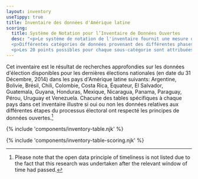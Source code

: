 ```yaml
---
layout: inventory
useTippy: true
title: Inventaire des données d'Amérique latine
scoring:
  title: Système de Notation pour l’Inventaire de Données Ouvertes
  desc: "<p>Le système de notation de l'inventaire fournit une mesure de l'ouverture des données électorales pour les différentes étapes ou les catégories de données au sein d'un processus électoral (par exemple l'administration OGE, l'inscription des électeurs, les résultats des élections, etc.). Pour chaque pays, nous avons marqué les données de la plus récente élection au niveau national en date du 31 Décembre 2014. Un score de 30% ou moins est considéré comme «pas ouverte», plus de 30% et jusqu'à 70% est «partiellement ouverte», et au-dessus de 70% est «essentiellement ouverte».</p>
  <p>Différentes catégories de données provenant des différentes phases du processus électoral ont des nombres différents de sous-catégories, allant de un à sept. Le score de l'ouverture d'une catégorie est basé sur les scores de ses sous-catégories, ce qui peut aller jusqu'à 20 points chacun. La catégorie générale est alors calculer comme un pourcentage de points reçus sur le total du plus de points possibles. La catégorie des «bureaux de vote», par exemple, a deux sous-catégories - «Situation» et «le personnel des bureaux de vote» - et elle est donc notée sur 40 points possibles, tandis que la catégorie des «Résultats» a sept sous - catégories, comprenant «Les électeurs qui ont participé,» «Bulletins nuls» et «votes valides pour chaque candidat,» et est donc noté sur 140 points.</p>
  <p>Les 20 points possibles pour chaque sous-catégorie sont attribuées en fonction de la façon dont les données pour la sous-catégorie en question sont conformes à chacun des huit principes de données électorales ouvertes. Pour chaque principe, la sous-catégorie reçoit soit le nombre total possible de points ou zéro point. Une sous-catégorie reçoit 7 points possibles si elle est disponible gratuitement sur Internet; 3 points pour chacun des principes suivants: si elle est disponible à un niveau granulaire, complète, en vrac et analysable; et 1 point pour chacun des principes suivants: non-exclusif, non discriminatoire, licence gratuite et disponible en permanence. La pondération des principes reflète leur relative importance par rapport à l’accroissement de «l'ouverture» des données électorales.</p>"
---
```


Cet inventaire est le résultat de recherches approfondies sur les données d'élection disponibles pour les dernières élections nationales (en date du 31 Décembre, 2014) dans les pays d'Amérique latine suivants: Argentine, Bolivie, Brésil, Chili, Colombie, Costa Rica, Équateur, El Salvador, Guatemala, Guyana, Honduras, Mexique, Nicaragua, Panama, Paraguay, Pérou, Uruguay et Venezuela. Chacune des tables spécifiques à chaque pays dans cet inventaire illustre si oui ou non les données relatives aux différentes étapes du processus électoral ont respecté les principes de données ouvertes.[^1]

{% include 'components/inventory-table.njk' %}

{% include 'components/inventory-table-scoring.njk' %}

[^1]: Please note that the open data principle of timeliness is not listed due to the fact that this research was undertaken after the relevant window of time had passed.
